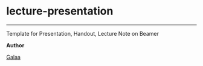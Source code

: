 # lecture-presentation

***

Template for Presentation, Handout, Lecture Note on Beamer

**Author** 

[Galaa](http://galaa.mn/ "Galaa's Personal Page")
